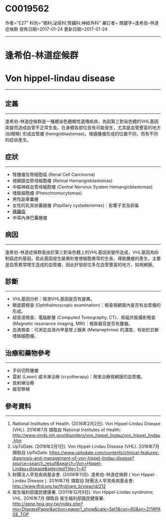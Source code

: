 # C0019562
作者="E27"
科別="眼科;泌尿科;腎臟科;神經外科"
審訂者=
關鍵字=逢希伯-林道症候群
發佈日期=2017-01-24
更新日期=2017-01-24

----------
# 逢希伯-林道症候群
# Von hippel-lindau disease
----------
## 定義
----------

逢希伯-林道症候群是一種體染色體顯性遺傳疾病，為因第三對染色體的VHL基因突變而造成血管不正常生長。在身體各部位皆有可能發生，尤其是血管豐富的地方 (如眼睛) 形成血管瘤 (hemgioblastomas)。根據腫瘤形成的位置不同，而有不同的症狀產生。

## 症狀
----------
- 腎腫瘤及腎細胞癌 (Renal Cell Carcinoma) 
- 視網膜血管母細胞瘤 (Retinal Hemangioblastomas)
- 中樞神經血管母細胞瘤 (Central Nervous System Hemangioblastomas)
- 嗜鉻細胞瘤 (Pheochromocytomas)
- 男性副睪囊腫
- 女性的乳突狀囊腺瘤 (Papillary cystadenomas)：影響子宮及卵巢
- [胰臟癌](C0346647)
- 中耳內淋巴囊腫瘤 
## 病因
----------

逢希伯-林道症候群是由於第三對染色體上的VHL基因突變所造成，VHL基因為抑制癌症的基因，若此基因發生變異則會使細胞異常的生長，導致腫瘤的產生，主要是血管異常增生造成的血管瘤，因此好發部位多在血管豐富的地方，如視網膜。

## 診斷
----------
- VHL基因分析：檢測VHL基因是否有變異。
- 眼底鏡檢查 (Ophthalmoscopic examination)：檢查視網膜內是否有血管瘤的形成。
- 超音波檢查、電腦斷層 (Computed Tomography, CT)、核磁共振攝影檢查 (Magnetic resonance imaging, MRI)：檢查器官是否有腫瘤。
- 血液檢查：可測定血液內甲基腎上腺素 (Metanephrine) 的濃度，有助於診斷嗜鉻細胞瘤。 
## 治療和藥物參考
----------
- 手術切除腫瘤
- 雷射 (Laser) 或冷凍治療 (cryotherapy)：用來治療視網膜的血管瘤。
- 放射線治療
- 器官移植
## 參考資料
----------
1. National Institutes of Health. (2016年2月2日). Von Hippel-Lindau Disease (VHL). 2016年7月 擷取自 National Institutes of Health: http://www.ninds.nih.gov/disorders/von_hippel_lindau/von_hippel_lindau.htm
2. UpToDate. (2016年2月1日). Von Hippel-Lindau Disease (VHL). 2016年7月 擷取自 UpToDate: https://www.uptodate.com/contents/clinical-features-diagnosis-and-management-of-von-hippel-lindau-disease?source=search_result&search=Von+Hippel-Lindau+disease&selectedTitle=1~47
3. 財團法人罕見疾病基金會. (2008年11月). 逢希伯-林道症候群 ( Von Hippel-Lindau Disease ). 2016年7月 擷取自 財團法人罕見疾病基金會: http://www.tfrd.org.tw/tfrd/rare_b/view/id/212
4. 衛生福利部國民健康署. (2011年12月9日). Von Hippel-Lindau syndrome; VHL. 2016年7月 擷取自 衛生福利部國民健康署: http://gene.hpa.gov.tw/index.php?mo=DiseasePaper&action=paper1_show&cate=Set1&csn=80&sn=211#PAGE_TOP





